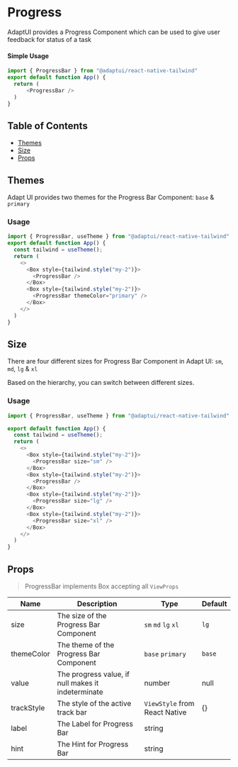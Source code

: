 # Progress

AdaptUI provides a Progress Component which can be used to give user feedback
for status of a task

#### Simple Usage

```js
import { ProgressBar } from "@adaptui/react-native-tailwind"
export default function App() {
  return (
      <ProgressBar />
  )
}
```

## Table of Contents

- [Themes](#themes)
- [Size](#size)
- [Props](#props)

## Themes

Adapt UI provides two themes for the Progress Bar Component: `base` & `primary`

### Usage

```js
import { ProgressBar, useTheme } from "@adaptui/react-native-tailwind"
export default function App() {
  const tailwind = useTheme();
  return (
    <>
      <Box style={tailwind.style("my-2")}>
        <ProgressBar />
      </Box>
      <Box style={tailwind.style("my-2")}>
        <ProgressBar themeColor="primary" />
      </Box>
    </>
  )
}
```

## Size

There are four different sizes for Progress Bar Component in Adapt UI: `sm`,
`md`, `lg` & `xl`

Based on the hierarchy, you can switch between different sizes.

### Usage

```js
import { ProgressBar, useTheme } from "@adaptui/react-native-tailwind"

export default function App() {
  const tailwind = useTheme();
  return (
    <>
      <Box style={tailwind.style("my-2")}>
        <ProgressBar size="sm" />
      </Box>
      <Box style={tailwind.style("my-2")}>
        <ProgressBar />
      </Box>
      <Box style={tailwind.style("my-2")}>
        <ProgressBar size="lg" />
      </Box>
      <Box style={tailwind.style("my-2")}>
        <ProgressBar size="xl" />
      </Box>
    </>
  )
}

```

## Props

> ProgressBar implements Box accepting all `ViewProps`

| Name       | Description                                        | Type                          | Default |
| ---------- | -------------------------------------------------- | ----------------------------- | ------- |
| size       | The size of the Progress Bar Component             | `sm` `md` `lg` `xl`           | `lg`    |
| themeColor | The theme of the Progress Bar Component            | `base` `primary`              | `base`  |
| value      | The progress value, if null makes it indeterminate | number                        | null    |
| trackStyle | The style of the active track bar                  | `ViewStyle` from React Native | {}      |
| label      | The Label for Progress Bar                         | string                        |         |
| hint       | The Hint for Progress Bar                          | string                        |         |
